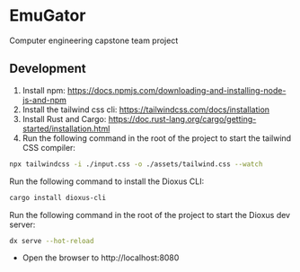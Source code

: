 # EmuGator

Computer engineering capstone team project

## Development

1. Install npm: https://docs.npmjs.com/downloading-and-installing-node-js-and-npm
2. Install the tailwind css cli: https://tailwindcss.com/docs/installation
3. Install Rust and Cargo: https://doc.rust-lang.org/cargo/getting-started/installation.html 
4. Run the following command in the root of the project to start the tailwind CSS compiler:

```bash
npx tailwindcss -i ./input.css -o ./assets/tailwind.css --watch
```

Run the following command to install the Dioxus CLI:

```bash
cargo install dioxus-cli
```

Run the following command in the root of the project to start the Dioxus dev server:

```bash
dx serve --hot-reload
```

- Open the browser to http://localhost:8080
